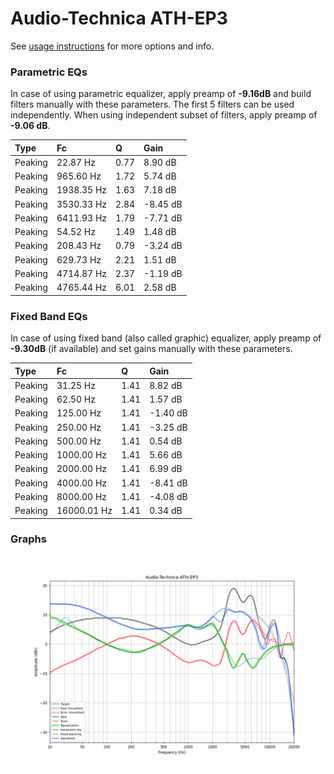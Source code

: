 # Audio-Technica ATH-EP3
See [usage instructions](https://github.com/jaakkopasanen/AutoEq#usage) for more options and info.

### Parametric EQs
In case of using parametric equalizer, apply preamp of **-9.16dB** and build filters manually
with these parameters. The first 5 filters can be used independently.
When using independent subset of filters, apply preamp of **-9.06 dB**.

| Type    | Fc         |    Q | Gain     |
|:--------|:-----------|:-----|:---------|
| Peaking | 22.87 Hz   | 0.77 | 8.90 dB  |
| Peaking | 965.60 Hz  | 1.72 | 5.74 dB  |
| Peaking | 1938.35 Hz | 1.63 | 7.18 dB  |
| Peaking | 3530.33 Hz | 2.84 | -8.45 dB |
| Peaking | 6411.93 Hz | 1.79 | -7.71 dB |
| Peaking | 54.52 Hz   | 1.49 | 1.48 dB  |
| Peaking | 208.43 Hz  | 0.79 | -3.24 dB |
| Peaking | 629.73 Hz  | 2.21 | 1.51 dB  |
| Peaking | 4714.87 Hz | 2.37 | -1.19 dB |
| Peaking | 4765.44 Hz | 6.01 | 2.58 dB  |

### Fixed Band EQs
In case of using fixed band (also called graphic) equalizer, apply preamp of **-9.30dB**
(if available) and set gains manually with these parameters.

| Type    | Fc          |    Q | Gain     |
|:--------|:------------|:-----|:---------|
| Peaking | 31.25 Hz    | 1.41 | 8.82 dB  |
| Peaking | 62.50 Hz    | 1.41 | 1.57 dB  |
| Peaking | 125.00 Hz   | 1.41 | -1.40 dB |
| Peaking | 250.00 Hz   | 1.41 | -3.25 dB |
| Peaking | 500.00 Hz   | 1.41 | 0.54 dB  |
| Peaking | 1000.00 Hz  | 1.41 | 5.66 dB  |
| Peaking | 2000.00 Hz  | 1.41 | 6.99 dB  |
| Peaking | 4000.00 Hz  | 1.41 | -8.41 dB |
| Peaking | 8000.00 Hz  | 1.41 | -4.08 dB |
| Peaking | 16000.01 Hz | 1.41 | 0.34 dB  |

### Graphs
![](./Audio-Technica%20ATH-EP3.png)